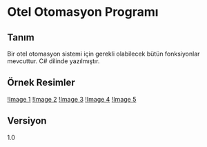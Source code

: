 # Otel Otomasyon Programı

## Tanım

Bir otel otomasyon sistemi için gerekli olabilecek bütün fonksiyonlar mevcuttur. C# dilinde yazılmıştır.

## Örnek Resimler

[!Image 1](/ss/Screenshot_1.png)
[!Image 2](/ss/Screenshot_2.png)
[!Image 3](/ss/Screenshot_3.png)
[!Image 4](/ss/Screenshot_4.png)
[!Image 5](/ss/Screenshot_5.png)

## Versiyon

1.0
